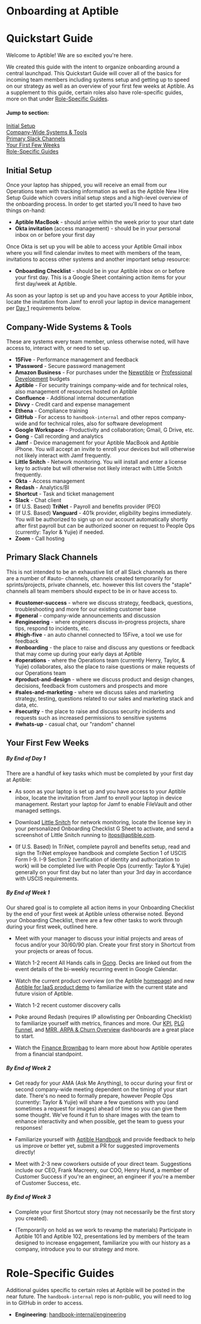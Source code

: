 # Onboarding at Aptible

# Quickstart Guide

Welcome to Aptible! We are so excited you're here.

We created this guide with the intent to organize onboarding around a central launchpad. This Quickstart Guide will cover all of the basics for incoming team members including systems setup and getting up to speed on our strategy as well as an overview of your first few weeks at Aptible. As a supplement to this guide, certain roles also have role-specific guides, more on that under [Role-Specific Guides](#role-specific-guides).

#### Jump to section:  
[Initial Setup](#initial-setup)  
[Company-Wide Systems & Tools](#company-wide-systems-&-tools)  
[Primary Slack Channels](#primary-slack-channels)  
[Your First Few Weeks](#your-first-few-weeks)  
[Role-Specific Guides](#role-specific-guides)

## Initial Setup

Once your laptop has shipped, you will receive an email from our Operations team with tracking information as well as the Aptible New Hire Setup Guide which covers initial setup steps and a high-level overview of the onboarding process. In order to get started you'll need to have two things on-hand:
* **Aptible MacBook** - should arrive within the week prior to your start date
* **Okta invitation** (access management) - should be in your personal inbox on or before your first day

Once Okta is set up you will be able to access your Aptible Gmail inbox where you will find calendar invites to meet with members of the team, invitations to access other systems and another important setup resource:
* **Onboarding Checklist** - should be in your Aptible inbox on or before your first day. This is a Google Sheet containing action items for your first day/week at Aptible.

As soon as your laptop is set up and you have access to your Aptible inbox, locate the invitation from Jamf to enroll your laptop in device management per [Day 1](#day-1) requirements below.

## Company-Wide Systems & Tools
These are systems every team member, unless otherwise noted, will have access to, interact with, or need to set up.
* **15Five** - Performance management and feedback
* **1Password** - Secure password management
* **Amazon Business** - For purchases under the [Newptible](/hardware-budget.md) or [Professional Development](/professional-devlopment.md) budgets
* **Aptible** - For security trainings company-wide and for technical roles, also management of resources hosted on Aptible
* **Confluence** - Additional internal documentation
* **Divvy** - Credit card and expense management
* **Ethena** - Compliance training
* **GitHub** - For access to `handbook-internal` and other repos company-wide and for technical roles, also for software development
* **Google Workspace** - Productivity and collaboration; Gmail, G Drive, etc.
* **Gong** - Call recording and analytics
* **Jamf** - Device management for your Aptible MacBook and Aptible iPhone. You will accept an invite to enroll your devices but will otherwise not likely interact with Jamf frequently.
* **Little Snitch** - Network monitoring. You will install and enter a license key to activate but will otherwise not likely interact with Little Snitch frequently.
* **Okta** - Access management
* **Redash** - Analytics/BI
* **Shortcut** - Task and ticket management
* **Slack** - Chat client
* (If U.S. Based) **TriNet** - Payroll and benefits provider (PEO)
* (If U.S. Based) **Vanguard** - 401k provider, eligibility begins immediately. You will be authorized to sign up on our account automatically shortly after first payroll but can be authorized sooner on request to People Ops (currently: Taylor & Yujie) if needed.
* **Zoom** - Call hosting

## Primary Slack Channels
This is not intended to be an exhaustive list of all Slack channels as there are a number of #auto- channels, channels created temporarily for sprints/projects, private channels, etc. however this list covers the "staple" channels all team members should expect to be in or have access to.
* **#customer-success** - where we discuss strategy, feedback, questions, troubleshooting and more for our existing customer base
* **#general** - company-wide announcements and discussion
* **#engineering** - where engineers discuss in-progress projects, share tips, respond to incidents, etc.
* **#high-five** - an auto channel connected to 15Five, a tool we use for feedback
* **#onboarding** - the place to raise and discuss any questions or feedback that may come up during your early days at Aptible
* **#operations** - where the Operations team (currently Henry, Taylor, & Yujie) collaborates, also the place to raise questions or make requests of our Operations team
* **#product-and-design** - where we discuss product and design changes, decisions, feedback from customers and prospects and more
* **#sales-and-marketing** - where we discuss sales and marketing strategy, testing, questions related to our sales and marketing stack and data, etc.
* **#security** - the place to raise and discuss security incidents and requests such as increased permissions to sensitive systems
* **#whats-up** - casual chat, our "random" channel


## Your First Few Weeks
##### By End of Day 1
There are a handful of key tasks which must be completed by your first day at Aptible:
* As soon as your laptop is set up and you have access to your Aptible inbox, locate the invitation from Jamf to enroll your laptop in device management. Restart your laptop for Jamf to enable FileVault and other managed settings.

* Download [Little Snitch](https://www.obdev.at/products/littlesnitch/download.html) for network monitoring, locate the license key in your personalized Onboarding Checklist G Sheet to activate, and send a screenshot of Little Snitch running to itops@aptible.com.

* (If U.S. Based) In TriNet, complete payroll and benefits setup, read and sign the TriNet employee handbook and complete Section 1 of USCIS Form I-9. I-9 Section 2 (verification of identity and authorization to work) will be completed live with People Ops (currently: Taylor & Yujie) generally on your first day but no later than your 3rd day in accordance with USCIS requirements.

##### By End of Week 1
Our shared goal is to complete all action items in your Onboarding Checklist by the end of your first week at Aptible unless otherwise noted. Beyond your Onboarding Checklist, there are a few other tasks to work through during your first week, outlined here.
* Meet with your manager to discuss your initial projects and areas of focus and/or your 30/60/90 plan. Create your first story in Shortcut from your projects or areas of focus.

* Watch 1-2 recent All Hands calls in [Gong](https://app.gong.io/calls?workspace-id=2632804425585962651&query-id=1992243576695063550). Decks are linked out from the event details of the bi-weekly recurring event in Google Calendar.

* Watch the current product overview (on the Aptible [homepage](https://www.aptible.com/)) and new [Aptible for IaaS product demo](https://www.loom.com/share/cc572e181992499d81f77f23611e072c) to familiarize with the current state and future vision of Aptible.

* Watch 1-2 recent customer discovery calls

* Poke around Redash (requires IP allowlisting per Onboarding Checklist) to familiarize yourself with metrics, finances and more. Our [KPI](https://redash.aptiblehq.com/dashboards/26-kpi-acquisition-and-retention), [PLG Funnel](https://redash.aptiblehq.com/dashboards/20-plg-funnel?p_Date%20Range=d_last_90_days&p_w125_Date%20Range=d_last_90_days&p_w128_Date%20Range=d_last_90_days), and [MRR, ARPA & Churn Overview](https://redash.aptiblehq.com/dashboards/15-mrr-arpa-and-churn-overview) dashboards are a great place to start.

* Watch the [Finance Brownbag](https://app.gong.io/call?id=4549731811283619078) to learn more about how Aptible operates from a financial standpoint.

##### By End of Week 2
* Get ready for your AMA (Ask Me Anything), to occur during your first or second company-wide meeting dependent on the timing of your start date. There's no need to formally prepare, however People Ops (currently: Taylor & Yujie) will share a few questions with you (and sometimes a request for images) ahead of time so you can give them some thought. We've found it fun to share images with the team to enhance interactivity and when possible, get the team to guess your responses!

* Familiarize yourself with [Aptible Handbook](https://www.aptible.com/handbook/) and provide feedback to help us improve or better yet, submit a PR for suggested improvements directly!

* Meet with 2-3 new coworkers outside of your direct team. Suggestions include our CEO, Frank Macreery, our COO, Henry Hund, a member of Customer Success if you're an engineer, an engineer if you're a member of Customer Success, etc.

##### By End of Week 3
* Complete your first Shortcut story (may not necessarily be the first story you created).

* (Temporarily on hold as we work to revamp the materials) Participate in Aptible 101 and Aptible 102, presentations led by members of the team designed to increase engagement, familiarize you with our history as a company, introduce you to our strategy and more.


# Role-Specific Guides
Additional guides specific to certain roles at Aptible will be posted in the near future. The `handbook-internal` repo is non-public, you will need to log in to GitHub in order to access.  

* **Engineering**: [handbook-internal/engineering](https://github.com/aptible/handbook-internal/tree/main/engineering#engineering)
